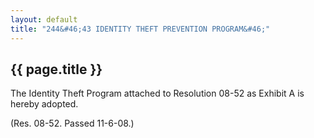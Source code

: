 ```yaml
---
layout: default 
title: "244&#46;43 IDENTITY THEFT PREVENTION PROGRAM&#46;"
---
```


{{ page.title }}
----------------

The Identity Theft Program attached to Resolution 08-52 as Exhibit A is
hereby adopted.

(Res. 08-52. Passed 11-6-08.)
